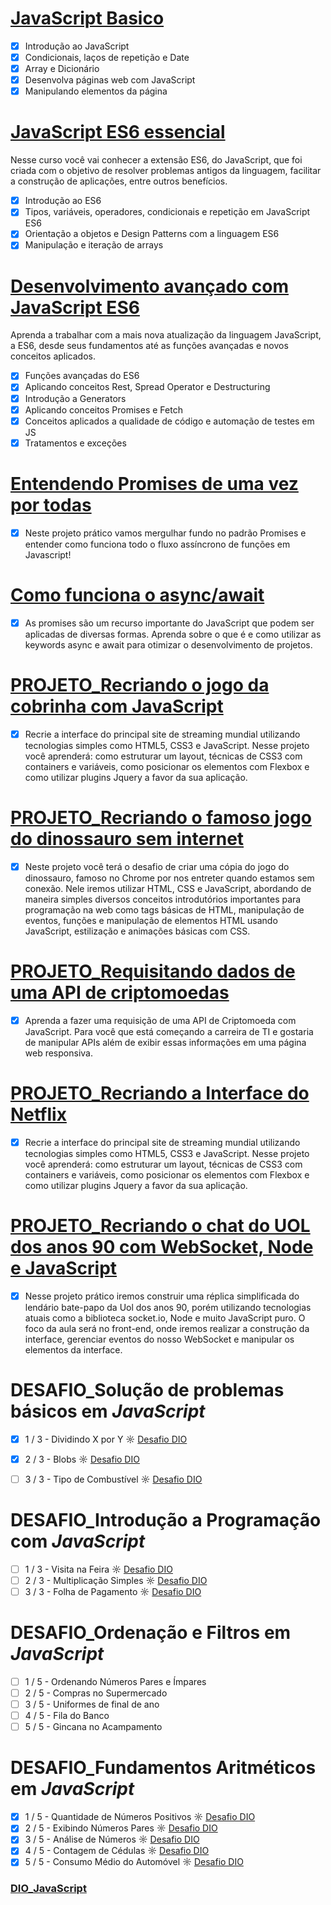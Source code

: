 # [JavaScript Basico](https://github.com/kakanew/DIO_JavaScript/tree/master/Innovation_JavaScript_Basico)

- [x] Introdução ao JavaScript
- [x] Condicionais, laços de repetição e Date
- [x] Array e Dicionário
- [x] Desenvolva páginas web com JavaScript
- [x] Manipulando elementos da página

# [JavaScript ES6 essencial](https://github.com/kakanew/DIO_JavaScript/tree/master/Innovation_JavaScript_ES6_Essencial)

Nesse curso você vai conhecer a extensão ES6, do JavaScript, que foi criada com o objetivo de resolver problemas antigos da linguagem, facilitar a construção de aplicações, entre outros benefícios.

- [x] Introdução ao ES6
- [x] Tipos, variáveis, operadores, condicionais e repetição em JavaScript ES6
- [x] Orientação a objetos e Design Patterns com a linguagem ES6
- [x] Manipulação e iteração de arrays

# [Desenvolvimento avançado com JavaScript ES6](https://github.com/kakanew/DIO_JavaScript/tree/master/Innovation_Desenvolvimento_JavaScript_ES6)

Aprenda a trabalhar com a mais nova atualização da linguagem JavaScript, a ES6, desde seus fundamentos até as funções avançadas e novos conceitos aplicados.

- [x] Funções avançadas do ES6
- [x] Aplicando conceitos Rest, Spread Operator e Destructuring
- [x] Introdução a Generators
- [x] Aplicando conceitos Promises e Fetch
- [x] Conceitos aplicados a qualidade de código e automação de testes em JS
- [x] Tratamentos e exceções

# [Entendendo Promises de uma vez por todas](https://github.com/kakanew/DIO_JavaScript/tree/master/Innovation_Entendendo_Promises)

- [x] Neste projeto prático vamos mergulhar fundo no padrão Promises e entender como funciona todo o fluxo assíncrono de funções em Javascript!


# [Como funciona o async/await](https://github.com/kakanew/DIO_JavaScript/tree/master/Innovation_Asyncawait)

- [x] As promises são um recurso importante do JavaScript que podem ser aplicadas de diversas formas. Aprenda sobre o que é e como utilizar as keywords async e await para otimizar o desenvolvimento de projetos.

# [PROJETO_Recriando o jogo da cobrinha com JavaScript](https://github.com/kakanew/DIO_JavaScript/tree/master/PROJETO_Jogo_Cobrinha_JavaScript)

- [x] Recrie a interface do principal site de streaming mundial utilizando tecnologias simples como HTML5, CSS3 e JavaScript. Nesse projeto você aprenderá: como estruturar um layout, técnicas de CSS3 com containers e variáveis, como posicionar os elementos com Flexbox e como utilizar plugins Jquery a favor da sua aplicação.

# [PROJETO_Recriando o famoso jogo do dinossauro sem internet](https://github.com/kakanew/DIO_JavaScript/tree/master/PROJETO_Jogo_Dinossauro_Sem_Internet)

- [x] Neste projeto você terá o desafio de criar uma cópia do jogo do dinossauro, famoso no Chrome por nos entreter quando estamos sem conexão. Nele iremos utilizar HTML, CSS e JavaScript, abordando de maneira simples diversos conceitos introdutórios importantes para programação na web como tags básicas de HTML, manipulação de eventos, funções e manipulação de elementos HTML usando JavaScript, estilização e animações básicas com CSS.

# [PROJETO_Requisitando dados de uma API de criptomoedas](https://github.com/kakanew/DIO_JavaScript/tree/master/PROJETO_Requisitando_dados_API_criptomoedas)

- [x] Aprenda a fazer uma requisição de uma API de Criptomoeda com JavaScript. Para você que está começando a carreira de TI e gostaria de manipular APIs além de exibir essas informações em uma página web responsiva.

# [PROJETO_Recriando a Interface do Netflix](https://github.com/kakanew/DIO_JavaScript/tree/master/PROJETO_Netflix)

- [x] Recrie a interface do principal site de streaming mundial utilizando tecnologias simples como HTML5, CSS3 e JavaScript. Nesse projeto você aprenderá: como estruturar um layout, técnicas de CSS3 com containers e variáveis, como posicionar os elementos com Flexbox e como utilizar plugins Jquery a favor da sua aplicação.

# [PROJETO_Recriando o chat do UOL dos anos 90 com WebSocket, Node e JavaScript](https://github.com/kakanew/DIO_JavaScript/tree/master/PROJETO_Chatbot_UOL_Anos90)

- [x] Nesse projeto prático iremos construir uma réplica simplificada do lendário bate-papo da Uol dos anos 90, porém utilizando tecnologias atuais como a biblioteca socket.io, Node e muito JavaScript puro. O foco da aula será no front-end, onde iremos realizar a construção da interface, gerenciar eventos do nosso WebSocket e manipular os elementos da interface.

# DESAFIO_Solução de problemas básicos em *JavaScript*

- [x] 1 / 3 - Dividindo X por Y ☼ [Desafio DIO](https://web.digitalinnovation.one/coding/solucao-de-problemas-basicos-em-javascript/algorithm/dividindo-x-por-y)

- [x] 2 / 3 - Blobs ☼ [Desafio DIO](https://web.digitalinnovation.one/coding/solucao-de-problemas-basicos-em-javascript/algorithm/blobs)

- [ ] 3 / 3 - Tipo de Combustível ☼ [Desafio DIO](https://web.digitalinnovation.one/coding/solucao-de-problemas-basicos-em-javascript/algorithm/tipo-de-combustivel)

# DESAFIO_Introdução a Programação com *JavaScript*

- [ ] 1 / 3 - Visita na Feira ☼ [Desafio DIO](https://web.digitalinnovation.one/coding/introducao-a-programacao-com-javascript/algorithm/visita-na-feira)
- [ ] 2 / 3 - Multiplicação Simples ☼ [Desafio DIO](https://web.digitalinnovation.one/coding/introducao-a-programacao-com-javascript/algorithm/multiplicacao-simples)
- [ ] 3 / 3 - Folha de Pagamento ☼ [Desafio DIO](https://web.digitalinnovation.one/coding/introducao-a-programacao-com-javascript/algorithm/folha-de-pagamento)

# DESAFIO_Ordenação e Filtros em *JavaScript*

- [ ] 1 / 5 - Ordenando Números Pares e Ímpares
- [ ] 2 / 5 - Compras no Supermercado
- [ ] 3 / 5 - Uniformes de final de ano
- [ ] 4 / 5 - Fila do Banco
- [ ] 5 / 5 - Gincana no Acampamento

# DESAFIO_Fundamentos Aritméticos em *JavaScript*

- [x] 1 / 5 - Quantidade de Números Positivos ☼ [Desafio DIO](https://web.digitalinnovation.one/coding/fundamentos-aritmeticos-em-javascript/algorithm/quantidade-de-numeros-positivos)
- [x] 2 / 5 - Exibindo Números Pares ☼ [Desafio DIO](https://web.digitalinnovation.one/coding/fundamentos-aritmeticos-em-javascript/algorithm/exibindo-numeros-pares)
- [x] 3 / 5 - Análise de Números ☼ [Desafio DIO](https://web.digitalinnovation.one/coding/fundamentos-aritmeticos-em-javascript/algorithm/analise-de-numeros)
- [x] 4 / 5 - Contagem de Cédulas ☼ [Desafio DIO](https://web.digitalinnovation.one/coding/fundamentos-aritmeticos-em-javascript/algorithm/contagem-de-cedulas)
- [x] 5 / 5 - Consumo Médio do Automóvel ☼ [Desafio DIO](https://web.digitalinnovation.one/coding/fundamentos-aritmeticos-em-javascript/algorithm/consumo-medio-do-automovel)

### [DIO_JavaScript](https://github.com/kakanew/DIO_JavaScript)

